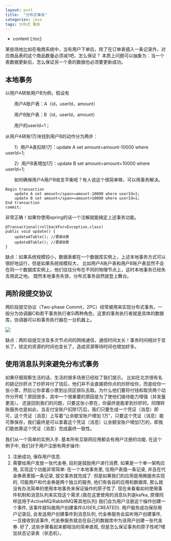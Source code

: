 ```yaml
---
layout: post
title:  "分布式事务"
categories: java
tags: 分布式 事务
---
```


* content
{:toc}


某些场地比如在电商系统中，当有用户下单后，除了在订单表插入一条记录外，对应商品表的这个商品数量必须减1吧，怎么保证？
本质上问题可以抽象为：当一个表数据更新后，怎么保证另一个表的数据也必须要更新成功。

<!--more-->

## 本地事务

以用户A转账用户B为例，假设有

　　用户A账户表：A（id，userId，amount）　　

　　用户B账户表：B（id，userId，amount）

　　用户的userId=1；

从用户A转账1万块钱到用户B的动作分为两步：

　　1）用户A表扣除1万：update A set amount=amount-10000 where userId=1;

　　2）用户B表增加1万：update B set amount=amount+10000 where userId=1;

　　如何确保用户A用户B收支平衡呢？有人说这个很简单嘛，可以用事务解决。

```
Begin transaction
    update A set amount</span>=amount-10000 where userId=1;
    update B set amount</span>=amount+10000 where userId=1;
End transaction
commit;
```

非常正确！如果你使用spring的话一个注解就能搞定上述事务功能。

```
@Transactional(rollbackFor=Exception.class)
public void update() {
    updateATable(); //更新A表
    updateBTable(); //更新B表
}
```

缺点：如果系统规模较小，数据表都在一个数据库实例上，上述本地事务方式可以很好地运行，但是如果系统规模较大，
比如用户A账户表和用户B账户表显然不会在同一个数据库实例上，他们往往分布在不同的物理节点上，这时本地事务已经失去用武之地。
既然本地事务失效，分布式事务自然就登上舞台。

## 两阶段提交协议

两阶段提交协议（Two-phase Commit，2PC）经常被用来实现分布式事务。一般分为协调器C和若干事务执行者Si两种角色，这里的事务执行者就是具体的数据库，协调器可以和事务执行器在一台机器上。

![](https://images2015.cnblogs.com/blog/913887/201603/913887-20160328134232723-1604465391.png)

缺点：两阶段提交涉及多次节点间的网络通信，通信时间太长！事务时间相对于变长了，锁定的资源的时间也变长了，造成资源等待时间也增加好多。

## 使用消息队列来避免分布式事务

如果仔细观察生活的话，生活的很多场景已经给了我们提示。
比如在北京很有名的姚记炒肝点了炒肝并付了钱后，他们并不会直接把你点的炒肝给你，而是给你一张小票，然后让你拿着小票到出货区排队去取。为什么他们要将付钱和取货两个动作分开呢？原因很多，其中一个很重要的原因是为了使他们接待能力增强（并发量更高）。
还是回到我们的问题，只要这张小票在，你最终是能拿到炒肝的。同理转账服务也是如此，当支付宝账户扣除1万后，我们只要生成一个凭证（消息）即可，这个凭证（消息）上写着“让余额宝账户增加 1万”，只要这个凭证（消息）能可靠保存，我们最终是可以拿着这个凭证（消息）让余额宝账户增加1万的，即我们能依靠这个凭证（消息）完成最终一致性。

我们从一个简单的实例入手. 基本所有互联网应用都会有用户注册的功能. 在这个例子中, 我们对于用户注册有两步操作: 
1. 注册成功, 保存用户信息.
2. 需要给用户发放一张代金券, 目的是鼓励用户进行消费.
如果是一个单一架构应用, 实现这个功能非常简单: 在一个本地事务里, 往用户表插一条记录, 并且在代金券表里插一条记录, 提交事务就完成了. 但是如果我们的应用是用微服务实现的, 可能用户和代金券是两个独立的服务, 他们有各自的应用和数据库, 那么就没有办法简单的使用本地事务来保证操作的原子性了. 现在来看看如何使用事件机制和消息队列来实现这个需求.(我在这里使用的消息队列是kafka, 原理同样适用于ActiveMQ/RabbitMQ等其他队列)
我们会为用户注册这个操作创建一个事件, 该事件就叫做用户创建事件(USER_CREATED). 用户服务成功保存用户记录后, 会发送用户创建事件到消息队列, 代金券服务会监听用户创建事件, 一旦接收到该事件, 代金券服务就会在自己的数据库中为该用户创建一张代金券. 好了, 这些步骤看起来都相当的简单直观, 但是怎么保证事务的原子性呢?增加状态记录表（状态机）。